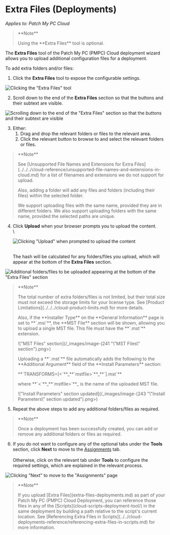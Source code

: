 # Extra Files (Deployments)

_Applies to: Patch My PC Cloud_

> \*\*Note\*\*
>
> Using the \*\*Extra Files\*\* tool is optional.

The **Extra Files** tool of the Patch My PC (PMPC) Cloud deployment wizard allows you to upload additional configuration files for a deployment.

To add extra folders and/or files:

1. Click the **Extra Files** tool to expose the configurable settings.

![Clicking the "Extra Files" tool](../../../../_images/image-\(82\).png)

2. Scroll down to the end of the **Extra Files** section so that the buttons and their subtext are visible.

![Scrolling down to the end of the "Extra Files" section so that the buttons and their subtext are visible](../../../../_images/image-\(83\).png)

3. Either:
   1. Drag and drop the relevant folders or files to the relevant area.
   2. Click the relevant button to browse to and select the relevant folders or files.

> \*\*Note\*\*
>
> See \[Unsupported File Names and Extensions for Extra Files]\(../../../cloud-reference/unsupported-file-names-and-extensions-in-cloud.md) for a list of filenames and extensions we do not support for upload.
>
> Also, adding a folder will add any files and folders (including their files) within the selected folder.
>
> We support uploading files with the same name, provided they are in different folders. We also support uploading folders with the same name, provided the selected paths are unique.

4.  Click **Upload** when your browser prompts you to upload the content.\
    \\

    ![Clicking "Upload" when prompted to upload the content](../../../../_images/image-\(146\).png)

    \
    The hash will be calculated for any folders/files you upload, which will appear at the bottom of the **Extra Files** section.

![Additional folders/files to be uploaded appearing at the bottom of the "Extra Files" section](../../../../_images/image-\(84\).png)

> \*\*Note\*\*
>
> The total number of extra folders/files is not limited, but their total size must not exceed the storage limits for your license type. See \[Product Limitations]\(../../../cloud-product-limits.md) for more details.
>
> Also, if the \*\*Installer Type\*\* on the \*\*General Information\*\* page is set to \*\*\`.msi\`\*\*, the \*\*MST File\*\* section will be shown, allowing you to upload a single MST file. This file must have the \*\*\`.mst\`\*\* extension.
>
> !\["MST Files" section]\(/\_images/image-(241 "\\"MST Files\\" section").png>)
>
> Uploading a \*\*\`.mst\`\*\* file automatically adds the following to the \*\*Additional Argument\*\* field of the \*\*Install Parameters\*\* section:
>
> \*\*\`TRANSFORMS=\[<\`\*\*\_\*\*\`mstfile>\`\*\*\_\*\*\`].mst\`\*\*
>
> where \*\*\`<\`\*\*\_\*\*\`mstfile>\`\*\*\_ is the name of the uploaded MST file.
>
> !\["Install Parameters" section updated]\(/\_images/image-(243 "\\"Install Parameters\\" section updated").png>)

5. Repeat the above steps to add any additional folders/files as required.

> \*\*Note\*\*
>
> Once a deployment has been successfully created, you can add or remove any additional folders or files as required.

6. If you do not want to configure any of the optional tabs under the **Tools** section, click **Next** to move to the [Assignments](../cloud-assignments-deployment-tab.md) tab.\
   \
   Otherwise, click on the relevant tab under **Tools** to configure the required settings, which are explained in the relevant process.

![Clicking "Next" to move to the "Assignments" page](../../../../_images/image-\(85\).png)

> \*\*Note\*\*
>
> If you upload \[Extra Files]\(extra-files-deployments.md) as part of your Patch My PC (PMPC) Cloud Deployment, you can reference those files in any of the \[Scripts]\(cloud-scripts-deployment-tool/) in the same deployment by building a path relative to the script's current location. See \[Referencing Extra Files in Scripts]\(../../cloud-deployments-reference/referencing-extra-files-in-scripts.md) for more information.
